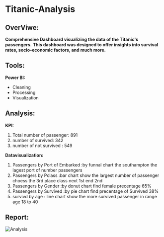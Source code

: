 # Titanic-Analysis

## OverViwe:
  **Comprehensive Dashboard visualizing the data of the Titanic's passengers.**
  **This dashboard was designed to offer insights into survival rates, socio-economic factors, and much more.**

## Tools:
**Power BI:**
* Cleaning
* Processing
* Visualization
## Analysis:
**KPI:**
1. Total number of passenger: 891
2. number of survived: 342
3. number of not survived : 549

**Datavisualization:**
1. Passengers by Port of  Embarked :by funnal chart the southampton the lagest port of number passengers
2. Passengers by Pclass :bar chart show the largest number of passenger choess the 3rd place class next 1st end 2nd
3. Passengers by Gender :by donut chart find female precentage 65%
4. Passengers by Survived :by pie chart find  precentage of Survived   38%
5. survivd by age : line chart show the more survived passenger in range age 18 to 40
## Report:
![Analysis](https://github.com/fatma-ahme/Titanic-passengers-Power-BI/blob/main/DashBoard.PNG)
  
  
    
